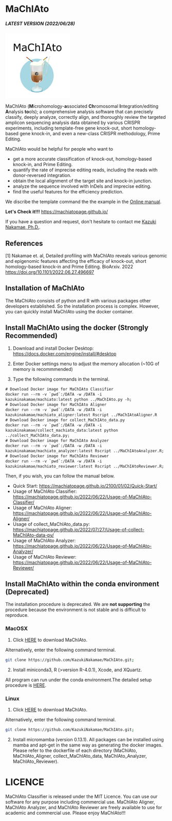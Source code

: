 # MaChIAto
##### LATEST VERSION (2022/06/28)

<img src="https://github.com/KazukiNakamae/temp/blob/temp-images/logo.png" alt="MaChIAto_logo" title="MaChIAto_logo" width="200" height="200">

MaChIAto (**M**icrohomology-**a**ssociated **Ch**romosomal **I**ntegration/editing **A**nalysis **to**ols); a comprehensive analysis software that can precisely classify, deeply analyze, correctly align, and thoroughly review the targeted amplicon sequencing analysis data obtained by various CRISPR experiments, including template-free gene knock-out, short homology-based gene knock-in, and even a new-class CRISPR methodology, Prime Editing.

MaChIAto would be helpful for people who want to
- get a more accurate classification of knock-out, homology-based knock-in, and Prime Editing.
- quantify the rate of imprecise editing reads, including the reads with donor-reversed integration.
- obtain the local alignment of the target site and knock-in junction.
- analyze the sequence involved with InDels and imprecise editing.
- find the useful features for the efficiency prediction.

We discribe the template command the the example in the [Online manual](https://machiatopage.github.io/).

**Let's Check it!!!**
https://machiatopage.github.io/

If you have a question and request, don't hesitate to contact me [Kazuki Nakamae, Ph.D.](kazukinakamae@gmail.com).

## References

[1] Nakamae et. al, Detailed profiling with MaChIAto reveals various genomic and epigenomic features affecting the efficacy of knock-out, short homology-based knock-in and Prime Editing. BioArxiv. 2022 https://doi.org/10.1101/2022.06.27.496697

## Installation of MaChIAto

The MaChIAto consists of python and R with various packages other developers established. So the installation process is complex. However, you can quickly install MaChIAto using the docker container.

## Install MaChIAto using the docker (Strongly Recommended)

1. Download and install Docker Desktop: https://docs.docker.com/engine/install/#desktop

2. Enter Docker settings menu to adjust the memory allocation (~10G of memory is recommmended)

3. Type the following commands in the terminal.

```
# Download Docker image for MaChIAto Classifier
docker run --rm -v `pwd`:/DATA -w /DATA -i kazukinakamae/machiato:latest python ../MaChIAto.py -h;
# Download Docker image for MaChIAto Aligner
docker run --rm -v `pwd`:/DATA -w /DATA -i kazukinakamae/machiato_aligner:latest Rscript ../MaChIAtoAligner.R
# Download Docker image for collect_MaChIAto_data.py
docker run --rm -v `pwd`:/DATA -w /DATA -i kazukinakamae/collect_machiato_data:latest python ../collect_MaChIAto_data.py;
# Download Docker image for MaChIAto Analyzer
docker run --rm -v `pwd`:/DATA -w /DATA -i kazukinakamae/machiato_analyzer:latest Rscript ../MaChIAtoAnalyzer.R;
# Download Docker image for MaChIAto Reviewer
docker run --rm -v `pwd`:/DATA -w /DATA -i kazukinakamae/machiato_reviewer:latest Rscript ../MaChIAtoReviewer.R;
```

Then, if you wish, you can follow the manual below.

- Quick Start: https://machiatopage.github.io/2100/01/02/Quick-Start/
- Usage of MaChIAto Classifier: https://machiatopage.github.io/2022/06/22/Usage-of-MaChIAto-Classifier/
- Usage of MaChIAto Aligner: https://machiatopage.github.io/2022/06/22/Usage-of-MaChIAto-Aligner/
- Usage of collect_MaChIAto_data.py: https://machiatopage.github.io/2022/07/27/Usage-of-collect-MaChIAto-data-py/
- Usage of MaChIAto Analyzer: https://machiatopage.github.io/2022/06/22/Usage-of-MaChIAto-Analyzer/
- Usage of MaChIAto Reviewer: https://machiatopage.github.io/2022/06/22/Usage-of-MaChIAto-Reviewer/

## Install MaChIAto within the conda environment (Deprecated)

The installation procedure is deprecated. We are **not supporting** the procedure because the environment is not stable and is difficult to reproduce.

### MacOSX

1. Click [HERE](https://github.com/KazukiNakamae/MaChIAto/archive/refs/heads/master.zip) to download MaChIAto.

Alternatively, enter the following command terminal.

```bash
git clone https://github.com/KazukiNakamae/MaChIAto.git;
```

2. Install miniconda3, R (>version R-4.0.1), Xcode, and XQuartz.

All program can run under the conda environment.The detailed setup procedure is [HERE](https://machiatopage.github.io/2100/01/01/Preparation/#more).

### Linux

1. Click [HERE](https://github.com/KazukiNakamae/MaChIAto/archive/refs/heads/master.zip) to download MaChIAto.

Alternatively, enter the following command terminal.

```bash
git clone https://github.com/KazukiNakamae/MaChIAto.git;
```

2. Install micromamba (version 0.13.1). All packages can be installed using mamba and apt-get in the same way as generating the docker images.
Please refer to the dockerfile of each directory (MaChIAto, MaChIAto_Aligner, collect_MaChIAto_data, MaChIAto_Analyzer, MaChIAto_Reviewer).


# LICENCE

MaChIAto Classifier is released under the MIT Licence. You can use our software for any purpose including commercial use.
MaChIAto Aligner, MaChIAto Analyzer, and MaChIAto Reviewer are freely available to use for academic and commercial use.
Please enjoy MaChIAto!!!
